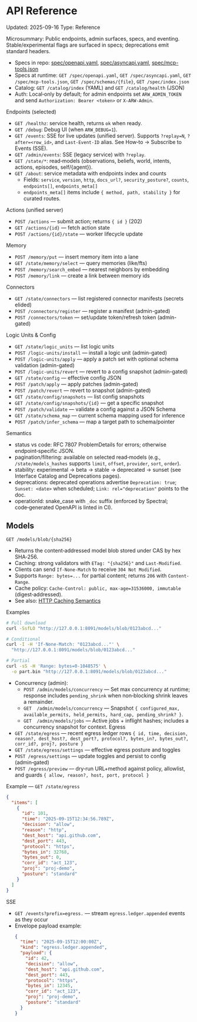 # API Reference

Updated: 2025-09-16
Type: Reference

Microsummary: Public endpoints, admin surfaces, specs, and eventing. Stable/experimental flags are surfaced in specs; deprecations emit standard headers.

- Specs in repo: [spec/openapi.yaml](https://github.com/t3hw00t/ARW/blob/main/spec/openapi.yaml), [spec/asyncapi.yaml](https://github.com/t3hw00t/ARW/blob/main/spec/asyncapi.yaml), [spec/mcp-tools.json](https://github.com/t3hw00t/ARW/blob/main/spec/mcp-tools.json)
- Specs at runtime: `GET /spec/openapi.yaml`, `GET /spec/asyncapi.yaml`, `GET /spec/mcp-tools.json`, `GET /spec/schemas/{file}`, `GET /spec/index.json`
- Catalog: `GET /catalog/index` (YAML) and `GET /catalog/health` (JSON)
- Auth: Local‑only by default; for admin endpoints set `ARW_ADMIN_TOKEN` and send `Authorization: Bearer <token>` or `X-ARW-Admin`.

Endpoints (selected)
- `GET /healthz`: service health, returns `ok` when ready.
- `GET /debug`: Debug UI (when `ARW_DEBUG=1`).
- `GET /events`: SSE for live updates (unified server). Supports `?replay=N`, `?after=<row_id>`, and `Last-Event-ID` alias. See How‑to → Subscribe to Events (SSE).
- `GET /admin/events`: SSE (legacy service) with `?replay`.
- `GET /state/*`: read‑models (observations, beliefs, world, intents, actions, episodes, self/{agent}).
- `GET /about`: service metadata with endpoints index and counts
  - Fields: `service`, `version`, `http`, `docs_url?`, `security_posture?`, `counts`, `endpoints[]`, `endpoints_meta[]`
  - `endpoints_meta[]` items include `{ method, path, stability }` for curated routes.

Actions (unified server)
- `POST /actions` — submit action; returns `{ id }` (202)
- `GET /actions/{id}` — fetch action state
- `POST /actions/{id}/state` — worker lifecycle update

Memory
- `POST /memory/put` — insert memory item into a lane
- `GET /state/memory/select` — query memories (like/fts)
- `POST /memory/search_embed` — nearest neighbors by embedding
- `POST /memory/link` — create a link between memory ids

Connectors
- `GET /state/connectors` — list registered connector manifests (secrets elided)
- `POST /connectors/register` — register a manifest (admin-gated)
- `POST /connectors/token` — set/update token/refresh token (admin-gated)

Logic Units & Config
- `GET /state/logic_units` — list logic units
- `POST /logic-units/install` — install a logic unit (admin-gated)
- `POST /logic-units/apply` — apply a patch set with optional schema validation (admin-gated)
- `POST /logic-units/revert` — revert to a config snapshot (admin-gated)
- `GET /state/config` — effective config JSON
- `POST /patch/apply` — apply patches (admin-gated)
- `POST /patch/revert` — revert to snapshot (admin-gated)
- `GET /state/config/snapshots` — list config snapshots
- `GET /state/config/snapshots/{id}` — get a specific snapshot
- `POST /patch/validate` — validate a config against a JSON Schema
- `GET /state/schema_map` — current schema mapping used for inference
- `POST /patch/infer_schema` — map a target path to schema/pointer

Semantics
- status vs code: RFC 7807 ProblemDetails for errors; otherwise endpoint‑specific JSON.
- pagination/filtering: available on selected read‑models (e.g., `/state/models_hashes` supports `limit`, `offset`, `provider`, `sort`, `order`).
- stability: experimental → beta → stable → deprecated → sunset (see Interface Catalog and Deprecations pages).
- deprecations: deprecated operations advertise `Deprecation: true`; `Sunset: <date>` when scheduled; `Link: rel="deprecation"` points to the doc.
- operationId: snake_case with `_doc` suffix (enforced by Spectral; code‑generated OpenAPI is linted in CI).

## Models

`GET /models/blob/{sha256}`

- Returns the content‑addressed model blob stored under CAS by hex SHA‑256.
- Caching: strong validators with `ETag: "{sha256}"` and `Last-Modified`.
- Clients can send `If-None-Match` to receive `304 Not Modified`.
- Supports `Range: bytes=...` for partial content; returns `206` with `Content-Range`.
- Cache policy: `Cache-Control: public, max-age=31536000, immutable` (digest‑addressed).
 - See also: [HTTP Caching Semantics](../snippets/http_caching_semantics.md)

Examples

```bash
# Full download
curl -SsfLO "http://127.0.0.1:8091/models/blob/0123abcd..."

# Conditional
curl -I -H 'If-None-Match: "0123abcd..."' \
  "http://127.0.0.1:8091/models/blob/0123abcd..."

# Partial
curl -sS -H 'Range: bytes=0-1048575' \
  -o part.bin "http://127.0.0.1:8091/models/blob/0123abcd..."
```
- Concurrency (admin):
  - `POST /admin/models/concurrency` — Set max concurrency at runtime; response includes `pending_shrink` when non‑blocking shrink leaves a remainder.
  - `GET  /admin/models/concurrency` — Snapshot `{ configured_max, available_permits, held_permits, hard_cap, pending_shrink? }`.
  - `GET  /admin/models/jobs` — Active jobs + inflight hashes; includes a concurrency snapshot for context.
Egress
- `GET /state/egress` — recent egress ledger rows `{ id, time, decision, reason?, dest_host?, dest_port?, protocol?, bytes_in?, bytes_out?, corr_id?, proj?, posture }`
- `GET /state/egress/settings` — effective egress posture and toggles
- `POST /egress/settings` — update toggles and persist to config (admin‑gated)
- `POST /egress/preview` — dry‑run URL+method against policy, allowlist, and guards `{ allow, reason?, host, port, protocol }`

Example — `GET /state/egress`
```json
{
  "items": [
    {
      "id": 101,
      "time": "2025-09-15T12:34:56.789Z",
      "decision": "allow",
      "reason": "http",
      "dest_host": "api.github.com",
      "dest_port": 443,
      "protocol": "https",
      "bytes_in": 32768,
      "bytes_out": 0,
      "corr_id": "act_123",
      "proj": "proj-demo",
      "posture": "standard"
    }
  ]
}
```

SSE
- `GET /events?prefix=egress.` — stream `egress.ledger.appended` events as they occur
- Envelope payload example:
  ```json
  {
    "time": "2025-09-15T12:00:00Z",
    "kind": "egress.ledger.appended",
    "payload": {
      "id": 42,
      "decision": "allow",
      "dest_host": "api.github.com",
      "dest_port": 443,
      "protocol": "https",
      "bytes_in": 12345,
      "corr_id": "act_123",
      "proj": "proj-demo",
      "posture": "standard"
    }
  }
  ```

